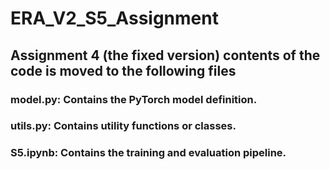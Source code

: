 # ERA_V2_S5_Assignment

## Assignment 4 (the fixed version) contents of the code is moved to the following files

### **model.py**: Contains the PyTorch model definition.
### **utils.py**: Contains utility functions or classes.
### **S5.ipynb**: Contains the training and evaluation pipeline.
